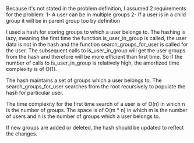 Because it's not stated in the problem definition, I assumed 2 requirements for the problem:
1- A user can be in multiple groups
2- If a user is in a child group it will be in parent group too by definition

I used a hash for storing groups to which a user belongs to. The hashing is lazy, meaning the first time the function is_user_in_group is called, the user data is not in the hash and the function search_groups_for_user is called for the user. The subsequent calls to is_user_in_group will get the user groups from the hash and therefore will be more efficient than first time. So if the number of calls to is_user_in_group is relatively high, the amortized time complexity is of O(1).

The hash maintains a set of groups which a user belongs to. The search_groups_for_user searches from the root recursively to populate the hash for particular user.

The time complexity for the first time search of a user is of O(n) in which n is the number of groups. The space is of O(m * n) in which m is the number of users and n is the number of groups which a user belongs to.

If new groups are added or deleted, the hash should be updated to reflect the changes.